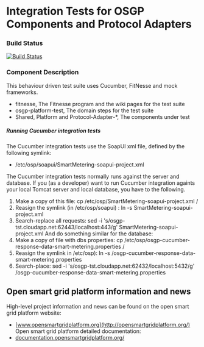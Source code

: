 # Integration Tests for OSGP Components and Protocol Adapters

### Build Status

[![Build Status](http://54.77.62.182/job/OSGP_Integration-Tests_master/badge/icon?style=plastic)](http://54.77.62.182/job/OSGP_Integration-Tests_master)


### Component Description

This behaviour driven test suite uses Cucumber, FitNesse and mock frameworks.

- fitnesse, The Fitnesse program and the wiki pages for the test suite
- osgp-platform-test, The domain steps for the test suite
- Shared, Platform and Protocol-Adapter-*, The components under test

##### Running Cucumber integration tests
The Cucumber integration tests use the SoapUI xml file, defined by the following symlink:
- /etc/osp/soapui/SmartMetering-soapui-project.xml

The Cucumber integration tests normally runs against the server and database. 
If you (as a developer) want to run Cucumber integration againts your local Tomcat server and local database, you have to the following.
1) Make a copy of this file: cp /etc/osp/SmartMetering-soapui-project.xml  <yourfolder>/
2) Reasign the symlink (in /etc/osp/soapui) : ln -s <yourfolder>SmartMetering-soapui-project.xml 
3) Search-replace all requests: sed -i 's/osgp-tst.cloudapp.net:62443/localhost:443/g' <yourfolder>SmartMetering-soapui-project.xml 
And do something similar for the database:
1) Make a copy of file with dbs properties: cp /etc/osp/osgp-cucumber-response-data-smart-metering.properties <yourfolder>/
2) Reasign the symlink in /etc/osp): ln -s <yourfolder>/osgp-cucumber-response-data-smart-metering.properties
3) Search-place: sed -i 's/osgp-tst.cloudapp.net:62432/localhost:5432/g' <yourfolder>/osgp-cucumber-response-data-smart-metering.properties

## Open smart grid platform information and news

High-level project information and news can be found on the open smart grid platform website: 
* [www.opensmartgridplatform.org](http://opensmartgridplatform.org/)
Open smart grid platform detailed documentation:
* [documentation.opensmartgridplatform.org/](http://documentation.opensmartgridplatform.org/)
